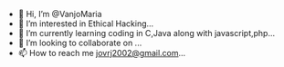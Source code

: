 - 👋 Hi, I’m @VanjoMaria
- 👀 I’m interested in Ethical Hacking...
- 🌱 I’m currently learning coding in C,Java along with javascript,php...
- 💞️ I’m looking to collaborate on ...
- 📫 How to reach me jovrj2002@gmail.com...

<!---
VanjoMaria/VanjoMaria is a ✨ special ✨ repository because its `README.md` (this file) appears on your GitHub profile.
You can click the Preview link to take a look at your changes.
--->
